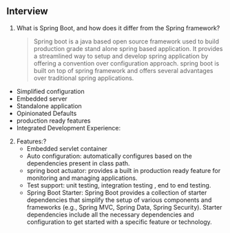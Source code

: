 ## Interview

1. What is Spring Boot, and how does it differ from the Spring framework?
   > Spring boot is  a java based open source framework used to build production grade stand alone spring based application. It provides a streamlined way to setup and develop spring application by offering a convention over configuration approach.
spring boot is built on top of spring framework and offers several advantages over traditional spring applications.
- Simplified configuration
- Embedded server
- Standalone application
- Opinionated Defaults
- production ready features
- Integrated Development Experience:

2. Features:?
   - Embedded servlet container
   - Auto configuration: automatically configures based on the dependencies present in class path.
   - spring boot actuator: provides a built in production ready feature for monitoring and managing applications.
   - Test support: unit testing, integration testing , end to end testing.
   - Spring Boot Starter: Spring Boot provides a collection of starter dependencies that simplify the setup of various components and frameworks (e.g., Spring MVC, Spring Data, Spring Security). Starter dependencies include all the necessary dependencies and configuration to get started with a specific feature or technology.
